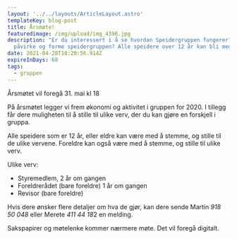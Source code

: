 ```yaml
---
layout: '../../layouts/ArticleLayout.astro'
templateKey: blog-post
title: Årsmøte!
featuredimage: /img/upload/img_4396.jpg
description: "Er du interessert i å se hvordan Speidergruppen fungerer? Vil du
  påvirke og forme speidergruppen? Alle speidere over 12 år kan bli med! "
date: 2021-04-28T18:20:56.914Z
expireInDays: 60
tags:
  - gruppen
---
```

Årsmøtet vil foregå 31. mai kl 18

På årsmøtet legger vi frem økonomi og aktivitet i gruppen for 2020. I tillegg får dere muligheten til å stille til ulike verv, der du kan gjøre en forskjell i gruppa. 

Alle speidere som er 12 år, eller eldre kan være med å stemme, og stille til de ulike vervene. Foreldre kan også være med å stemme, og stille til ulike verv.

Ulike verv: 

* Styremedlem, 2 år om gangen
* Foreldrerådet (bare foreldre) 1 år om gangen
* Revisor (bare foreldre) 

Hvis dere ønsker flere detaljer om hva de gjør, kan dere sende Martin *918 50 048* eller Merete *411 44 18*2 en melding.

Sakspapirer og møtelenke kommer nærmere møte. Det vil foregå digitalt.